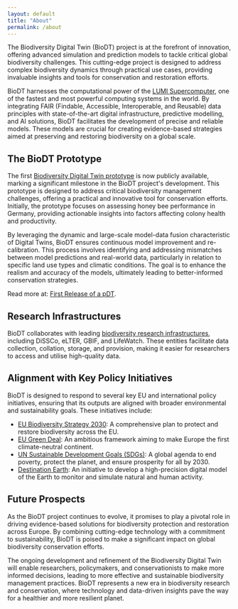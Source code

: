 ```yaml
---
layout: default
title: "About"
permalink: /about
---
```


The Biodiversity Digital Twin (BioDT) project is at the forefront of innovation, offering advanced simulation and prediction models to tackle critical global biodiversity challenges. This cutting-edge project is designed to address complex biodiversity dynamics through practical use cases, providing invaluable insights and tools for conservation and restoration efforts.

BioDT harnesses the computational power of the [LUMI Supercomputer](https://www.lumi-supercomputer.eu/), one of the fastest and most powerful computing systems in the world. By integrating FAIR (Findable, Accessible, Interoperable, and Reusable) data principles with state-of-the-art digital infrastructure, predictive modelling, and AI solutions, BioDT facilitates the development of precise and reliable models. These models are crucial for creating evidence-based strategies aimed at preserving and restoring biodiversity on a global scale.

## The BioDT Prototype

The first [Biodiversity Digital Twin prototype](https://app.biodt.eu/app/biodtshiny) is now publicly available, marking a significant milestone in the BioDT project's development. This prototype is designed to address critical biodiversity management challenges, offering a practical and innovative tool for conservation efforts. Initially, the prototype focuses on assessing honey bee performance in Germany, providing actionable insights into factors affecting colony health and productivity.

By leveraging the dynamic and large-scale model-data fusion characteristic of Digital Twins, BioDT ensures continuous model improvement and re-calibration. This process involves identifying and addressing mismatches between model predictions and real-world data, particularly in relation to specific land use types and climatic conditions. The goal is to enhance the realism and accuracy of the models, ultimately leading to better-informed conservation strategies.

Read more at: [First Release of a pDT](https://biodt.eu/news/first-operational-prototype-digital-twin-biodt).

## Research Infrastructures

BioDT collaborates with leading [biodiversity research infrastructures](https://biodt.eu/research-infrastructures), including DiSSCo, eLTER, GBIF, and LifeWatch. These entities facilitate data collection, collation, storage, and provision, making it easier for researchers to access and utilise high-quality data.

## Alignment with Key Policy Initiatives

BioDT is designed to respond to several key EU and international policy initiatives, ensuring that its outputs are aligned with broader environmental and sustainability goals. These initiatives include:

-   [EU Biodiversity Strategy 2030](https://environment.ec.europa.eu/strategy/biodiversity-strategy-2030_en): A comprehensive plan to protect and restore biodiversity across the EU.
-   [EU Green Deal](https://commission.europa.eu/strategy-and-policy/priorities-2019-2024/european-green-deal_en): An ambitious framework aiming to make Europe the first climate-neutral continent.
-   [UN Sustainable Development Goals (SDGs)](https://sdgs.un.org/goals): A global agenda to end poverty, protect the planet, and ensure prosperity for all by 2030.
-   [Destination Earth](https://destination-earth.eu/): An initiative to develop a high-precision digital model of the Earth to monitor and simulate natural and human activity.

## Future Prospects

As the BioDT project continues to evolve, it promises to play a pivotal role in driving evidence-based solutions for biodiversity protection and restoration across Europe. By combining cutting-edge technology with a commitment to sustainability, BioDT is poised to make a significant impact on global biodiversity conservation efforts.

The ongoing development and refinement of the Biodiversity Digital Twin will enable researchers, policymakers, and conservationists to make more informed decisions, leading to more effective and sustainable biodiversity management practices. BioDT represents a new era in biodiversity research and conservation, where technology and data-driven insights pave the way for a healthier and more resilient planet.
